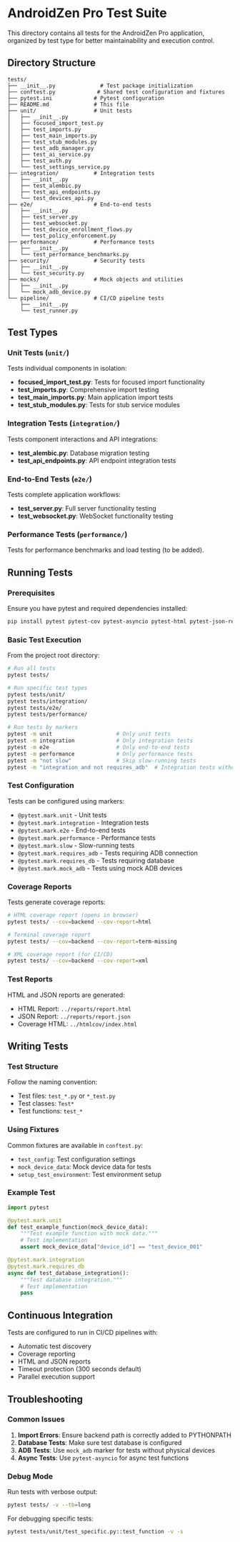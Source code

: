 # AndroidZen Pro Test Suite

This directory contains all tests for the AndroidZen Pro application, organized by test type for better maintainability and execution control.

## Directory Structure

```
tests/
├── __init__.py              # Test package initialization
├── conftest.py             # Shared test configuration and fixtures
├── pytest.ini             # Pytest configuration
├── README.md              # This file
├── unit/                  # Unit tests
│   ├── __init__.py
│   ├── focused_import_test.py
│   ├── test_imports.py
│   ├── test_main_imports.py
│   ├── test_stub_modules.py
│   ├── test_adb_manager.py
│   ├── test_ai_service.py
│   ├── test_auth.py
│   └── test_settings_service.py
├── integration/           # Integration tests
│   ├── __init__.py
│   ├── test_alembic.py
│   ├── test_api_endpoints.py
│   └── test_devices_api.py
├── e2e/                   # End-to-end tests
│   ├── __init__.py
│   ├── test_server.py
│   ├── test_websocket.py
│   ├── test_device_enrollment_flows.py
│   └── test_policy_enforcement.py
├── performance/           # Performance tests
│   ├── __init__.py
│   └── test_performance_benchmarks.py
├── security/              # Security tests
│   ├── __init__.py
│   └── test_security.py
├── mocks/                 # Mock objects and utilities
│   ├── __init__.py
│   └── mock_adb_device.py
└── pipeline/              # CI/CD pipeline tests
    ├── __init__.py
    └── test_runner.py
```

## Test Types

### Unit Tests (`unit/`)
Tests individual components in isolation:
- **focused_import_test.py**: Tests for focused import functionality
- **test_imports.py**: Comprehensive import testing
- **test_main_imports.py**: Main application import tests
- **test_stub_modules.py**: Tests for stub service modules

### Integration Tests (`integration/`)
Tests component interactions and API integrations:
- **test_alembic.py**: Database migration testing
- **test_api_endpoints.py**: API endpoint integration tests

### End-to-End Tests (`e2e/`)
Tests complete application workflows:
- **test_server.py**: Full server functionality testing
- **test_websocket.py**: WebSocket functionality testing

### Performance Tests (`performance/`)
Tests for performance benchmarks and load testing (to be added).

## Running Tests

### Prerequisites
Ensure you have pytest and required dependencies installed:
```bash
pip install pytest pytest-cov pytest-asyncio pytest-html pytest-json-report pytest-timeout
```

### Basic Test Execution

From the project root directory:

```bash
# Run all tests
pytest tests/

# Run specific test types
pytest tests/unit/
pytest tests/integration/
pytest tests/e2e/
pytest tests/performance/

# Run tests by markers
pytest -m unit                    # Only unit tests
pytest -m integration             # Only integration tests
pytest -m e2e                     # Only end-to-end tests
pytest -m performance             # Only performance tests
pytest -m "not slow"              # Skip slow-running tests
pytest -m "integration and not requires_adb"  # Integration tests without ADB
```

### Test Configuration

Tests can be configured using markers:
- `@pytest.mark.unit` - Unit tests
- `@pytest.mark.integration` - Integration tests
- `@pytest.mark.e2e` - End-to-end tests
- `@pytest.mark.performance` - Performance tests
- `@pytest.mark.slow` - Slow-running tests
- `@pytest.mark.requires_adb` - Tests requiring ADB connection
- `@pytest.mark.requires_db` - Tests requiring database
- `@pytest.mark.mock_adb` - Tests using mock ADB devices

### Coverage Reports

Tests generate coverage reports:
```bash
# HTML coverage report (opens in browser)
pytest tests/ --cov=backend --cov-report=html

# Terminal coverage report
pytest tests/ --cov=backend --cov-report=term-missing

# XML coverage report (for CI/CD)
pytest tests/ --cov=backend --cov-report=xml
```

### Test Reports

HTML and JSON reports are generated:
- HTML Report: `../reports/report.html`
- JSON Report: `../reports/report.json`
- Coverage HTML: `../htmlcov/index.html`

## Writing Tests

### Test Structure
Follow the naming convention:
- Test files: `test_*.py` or `*_test.py`
- Test classes: `Test*`
- Test functions: `test_*`

### Using Fixtures
Common fixtures are available in `conftest.py`:
- `test_config`: Test configuration settings
- `mock_device_data`: Mock device data for tests
- `setup_test_environment`: Test environment setup

### Example Test
```python
import pytest

@pytest.mark.unit
def test_example_function(mock_device_data):
    """Test example function with mock data."""
    # Test implementation
    assert mock_device_data["device_id"] == "test_device_001"

@pytest.mark.integration
@pytest.mark.requires_db
async def test_database_integration():
    """Test database integration."""
    # Test implementation
    pass
```

## Continuous Integration

Tests are configured to run in CI/CD pipelines with:
- Automatic test discovery
- Coverage reporting
- HTML and JSON reports
- Timeout protection (300 seconds default)
- Parallel execution support

## Troubleshooting

### Common Issues
1. **Import Errors**: Ensure backend path is correctly added to PYTHONPATH
2. **Database Tests**: Make sure test database is configured
3. **ADB Tests**: Use `mock_adb` marker for tests without physical devices
4. **Async Tests**: Use `pytest-asyncio` for async test functions

### Debug Mode
Run tests with verbose output:
```bash
pytest tests/ -v --tb=long
```

For debugging specific tests:
```bash
pytest tests/unit/test_specific.py::test_function -v -s
```
